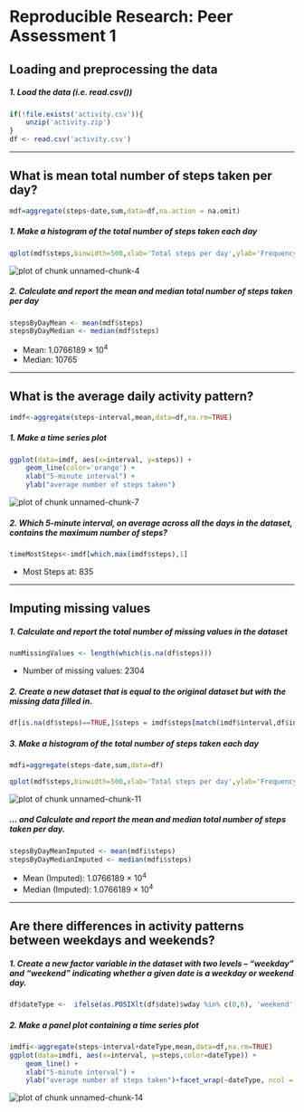 # Reproducible Research: Peer Assessment 1



## Loading and preprocessing the data
##### 1. Load the data (i.e. read.csv())

```r
if(!file.exists('activity.csv')){
    unzip('activity.zip')
}
df <- read.csv('activity.csv')
```

-----

## What is mean total number of steps taken per day?

```r
mdf=aggregate(steps~date,sum,data=df,na.action = na.omit)
```

##### 1. Make a histogram of the total number of steps taken each day

```r
qplot(mdf$steps,binwidth=500,xlab='Total steps per day',ylab='Frequency')
```

![plot of chunk unnamed-chunk-4](figure/unnamed-chunk-4-1.png)

##### 2. Calculate and report the mean and median total number of steps taken per day

```r
stepsByDayMean <- mean(mdf$steps)
stepsByDayMedian <- median(mdf$steps)
```
* Mean: 1.0766189 &times; 10<sup>4</sup>
* Median:  10765

-----

## What is the average daily activity pattern?

```r
imdf<-aggregate(steps~interval,mean,data=df,na.rm=TRUE)
```

##### 1. Make a time series plot

```r
ggplot(data=imdf, aes(x=interval, y=steps)) +
    geom_line(color='orange') +
    xlab("5-minute interval") +
    ylab("average number of steps taken")  
```

![plot of chunk unnamed-chunk-7](figure/unnamed-chunk-7-1.png)

##### 2. Which 5-minute interval, on average across all the days in the dataset, contains the maximum number of steps?

```r
timeMostSteps<-imdf[which.max(imdf$steps),1]
```

* Most Steps at: 835

----


## Imputing missing values
##### 1. Calculate and report the total number of missing values in the dataset 

```r
numMissingValues <- length(which(is.na(df$steps)))
```

* Number of missing values: 2304

##### 2. Create a new dataset that is equal to the original dataset but with the missing data filled in.

```r
df[is.na(df$steps)==TRUE,]$steps = imdf$steps[match(imdf$interval,df$interval)]
```


##### 3. Make a histogram of the total number of steps taken each day 

```r
mdfi=aggregate(steps~date,sum,data=df)

qplot(mdf$steps,binwidth=500,xlab='Total steps per day',ylab='Frequency')
```

![plot of chunk unnamed-chunk-11](figure/unnamed-chunk-11-1.png)

##### ... and Calculate and report the mean and median total number of steps taken per day. 

```r
stepsByDayMeanImputed <- mean(mdfi$steps)
stepsByDayMedianImputed <- median(mdfi$steps)
```
* Mean (Imputed): 1.0766189 &times; 10<sup>4</sup>
* Median (Imputed):  1.0766189 &times; 10<sup>4</sup>


----

## Are there differences in activity patterns between weekdays and weekends?
##### 1. Create a new factor variable in the dataset with two levels – “weekday” and “weekend” indicating whether a given date is a weekday or weekend day.


```r
df$dateType <-  ifelse(as.POSIXlt(df$date)$wday %in% c(0,6), 'weekend', 'weekday')
```

##### 2. Make a panel plot containing a time series plot


```r
imdfi<-aggregate(steps~interval+dateType,mean,data=df,na.rm=TRUE)
ggplot(data=imdfi, aes(x=interval, y=steps,color=dateType)) +
    geom_line() +
    xlab("5-minute interval") +
    ylab("average number of steps taken")+facet_wrap(~dateType, ncol = 1, nrow=2)
```

![plot of chunk unnamed-chunk-14](figure/unnamed-chunk-14-1.png)



